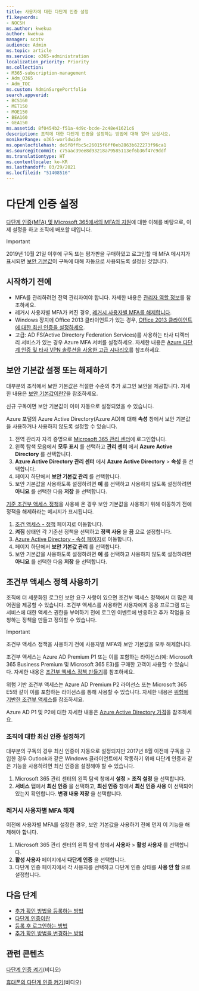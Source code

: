 ```yaml
---
title: 사용자에 대한 다단계 인증 설정
f1.keywords:
- NOCSH
ms.author: kwekua
author: kwekua
manager: scotv
audience: Admin
ms.topic: article
ms.service: o365-administration
localization_priority: Priority
ms.collection:
- M365-subscription-management
- Adm_O365
- Adm_TOC
ms.custom: AdminSurgePortfolio
search.appverid:
- BCS160
- MET150
- MOE150
- BEA160
- GEA150
ms.assetid: 8f0454b2-f51a-4d9c-bcde-2c48e41621c6
description: 조직에 대한 다단계 인증을 설정하는 방법에 대해 알아 보십시오.
monikerRange: o365-worldwide
ms.openlocfilehash: de5f8ffbc5c26015f6ff0eb2863b622273f96ca1
ms.sourcegitcommit: c75aac39ee8d93218a79585113ef6b36f47c9ddf
ms.translationtype: HT
ms.contentlocale: ko-KR
ms.lasthandoff: 03/29/2021
ms.locfileid: "51408516"
---
```

# <a name="set-up-multi-factor-authentication"></a>다단계 인증 설정

[다단계 인증(MFA) 및 Microsoft 365에서의 MFA의 지원](multi-factor-authentication-microsoft-365.md)에 대한 이해를 바탕으로, 이제 설정을 하고 조직에 배포할 때입니다.

> [!IMPORTANT]
> 2019년 10월 21일 이후에 구독 또는 평가판을 구매하였고 로그인할 때 MFA 메시지가 표시되면 [보안 기본값](/azure/active-directory/fundamentals/concept-fundamentals-security-defaults)이 구독에 대해 자동으로 사용되도록 설정된 것입니다.

## <a name="before-you-begin"></a>시작하기 전에

- MFA를 관리하려면 전역 관리자여야 합니다. 자세한 내용은 [관리자 역할 정보](../add-users/about-admin-roles.md)를 참조하세요.
- 레거시 사용자별 MFA가 켜진 경우, [레거시 사용자별 MFA를 해제합니다](#turn-off-legacy-per-user-mfa).
- Windows 장치에 Office 2013 클라이언트가 있는 경우, [Office 2013 클라이언트에 대한 최신 인증을 설정하세요](./enable-modern-authentication.md).
- 고급: AD FS(Active Directory Federation Services)를 사용하는 타사 디렉터리 서비스가 있는 경우 Azure MFA 서버를 설정하세요. 자세한 내용은 [Azure 다단계 인증 및 타사 VPN 솔루션을 사용한 고급 시나리오](/azure/active-directory/authentication/howto-mfaserver-nps-vpn)를 참조하세요.

## <a name="turn-security-defaults-on-or-off"></a>보안 기본값 설정 또는 해제하기

대부분의 조직에서 보안 기본값은 적절한 수준의 추가 로그인 보안을 제공합니다. 자세한 내용은 [보안 기본값이란?](/azure/active-directory/fundamentals/concept-fundamentals-security-defaults)을 참조하세요.

신규 구독이면 보안 기본값이 이미 자동으로 설정되었을 수 있습니다.

Azure 포털의 Azure Active Directory(Azure AD)에 대해 **속성** 창에서 보안 기본값을 사용하거나 사용하지 않도록 설정할 수 있습니다.

1. 전역  관리자 자격 증명으로 [Microsoft 365 관리 센터](https://admin.microsoft.com)에 로그인합니다.
2. 왼쪽 탐색 모음에서 **모두 표시** 를 선택하고 **관리 센터** 에서 **Azure Active Directory** 를 선택합니다.
3. **Azure Active Directory 관리 센터** 에서 **Azure Active Directory** \> **속성** 을 선택합니다.
4. 페이지 하단에서 **보안 기본값 관리** 를 선택합니다.
5. 보안 기본값을 사용하도록 설정하려면 **예** 를 선택하고 사용하지 않도록 설정하려면 **아니요** 를 선택한 다음 **저장** 을 선택합니다.

[기준 조건부 액세스 정책](/azure/active-directory/conditional-access/concept-baseline-protection)을 사용해 온 경우 보안 기본값을 사용하기 위해 이동하기 전에 정잭을 해제하라는 메시지가 표시됩니다.

1. [조건 액세스 - 정책](https://portal.azure.com/#blade/Microsoft_AAD_IAM/ConditionalAccessBlade/Policies) 페이지로 이동합니다.
2. **켜짐** 상태인 각 기준선 정책을 선택하고 **정책 사용** 을 **끔** 으로 설정합니다.
3. [Azure Active Directory - 속성 페이지](https://portal.azure.com/#blade/Microsoft_AAD_IAM/ActiveDirectoryMenuBlade/Properties)로 이동합니다.
4. 페이지 하단에서 **보안 기본값 관리** 를 선택합니다.
5. 보안 기본값을 사용하도록 설정하려면 **예** 를 선택하고 사용하지 않도록 설정하려면 **아니요** 를 선택한 다음 **저장** 을 선택합니다.

## <a name="use-conditional-access-policies"></a>조건부 액세스 정책 사용하기

조직에 더 세분화된 로그인 보안 요구 사항이 있으면 조건부 액세스 정책에서 더 많은 제어권을 제공할 수 있습니다. 조건부 액세스를 사용하면 사용자에게 응용 프로그램 또는 서비스에 대한 액세스 권한을 부여하기 전에 로그인 이벤트에 반응하고 추가 작업을 요청하는 정책을 만들고 정의할 수 있습니다. 

> [!IMPORTANT]
> 조건부 액세스 정책을 사용하기 전에 사용자별 MFA와 보안 기본값을 모두 해제합니다.

조건부 액세스는 Azure AD Premium P1 또는 이를 포함하는 라이선스(예: Microsoft 365 Business Premium 및 Microsoft 365 E3)를 구매한 고객이 사용할 수 있습니다. 자세한 내용은 [조건부 액세스 정책 만들기](/azure/active-directory/authentication/tutorial-enable-azure-mfa)를 참조하세요.

위험 기반 조건부 액세스는 Azure AD Premium P2 라이선스 또는 Microsoft 365 E5와 같이 이를 포함하는 라이선스를 통해 사용할 수 있습니다. 자세한 내용은 [위험에 기반한 조건부 액세스](/azure/active-directory/conditional-access/howto-conditional-access-policy-risk)를 참조하세요.

Azure AD P1 및 P2에 대한 자세한 내용은 [Azure Active Directory 가격](https://azure.microsoft.com/pricing/details/active-directory/)을 참조하세요.

### <a name="turn-on-modern-authentication-for-your-organization"></a>조직에 대한 최신 인증 설정하기

대부분의 구독의 경우 최신 인증이 자동으로 설정되지만 2017년 8월 이전에 구독을 구입한 경우 Outlook과 같은 Windows 클라이언트에서 작동하기 위해 다단계 인증과 같은 기능을 사용하려면 최신 인증을 설정해야 할 수 있습니다.


1. Microsoft 365 관리 센터의 왼쪽 탐색 창에서 **설정** \> **조직 설정** 을 선택합니다.
2. **서비스** 탭에서 **최신 인증** 을 선택하고, **최신 인증** 창에서 **최신 인증 사용** 이 선택되어 있는지 확인합니다. **변경 내용 저장** 을 선택합니다.

### <a name="turn-off-legacy-per-user-mfa"></a>레거시 사용자별 MFA 해제

이전에 사용자별 MFA를 설정한 경우, 보안 기본값을 사용하기 전에 먼저 이 기능을 해제해야 합니다.

1. Microsoft 365 관리 센터의 왼쪽 탐색 창에서 **사용자** \> **활성 사용자** 를 선택합니다.
1. **활성 사용자** 페이지에서 **다단계 인증** 을 선택합니다.
1. 다단계 인증 페이지에서 각 사용자를 선택하고 다단계 인증 상태를 **사용 안 함** 으로 설정합니다.

## <a name="next-steps"></a>다음 단계

- [추가 확인 방법을 등록하는 방법](https://support.microsoft.com/office/ace1d096-61e5-449b-a875-58eb3d74de14)
- [다단계 인증이란](https://support.microsoft.com/help/4577374/what-is-multifactor-authentication)
- [등록 후 로그인하는 방법](https://support.microsoft.com/office/2b856342-170a-438e-9a4f-3c092394d3cb)
- [추가 확인 방법을 변경하는 방법](https://support.microsoft.com/office/956ec8d0-7081-4518-a701-f8414cc20831)

## <a name="related-content"></a>관련 콘텐츠

[다단계 인증 켜기](../../business-video/turn-on-mfa.md)(비디오)

[휴대폰의 다단계 인증 켜기](../../business-video/set-up-mfa.md)(비디오)